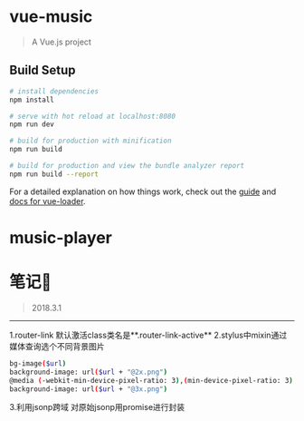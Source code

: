 # vue-music

> A Vue.js project

## Build Setup

``` bash
# install dependencies
npm install

# serve with hot reload at localhost:8080
npm run dev

# build for production with minification
npm run build

# build for production and view the bundle analyzer report
npm run build --report
```

For a detailed explanation on how things work, check out the [guide](http://vuejs-templates.github.io/webpack/) and [docs for vue-loader](http://vuejs.github.io/vue-loader).
# music-player

# 笔记📒
> 2018.3.1
-------------
1.router-link 默认激活class类名是**.router-link-active**
2.stylus中mixin通过媒体查询选个不同背景图片
``` bash
bg-image($url)
background-image: url($url + "@2x.png")
@media (-webkit-min-device-pixel-ratio: 3),(min-device-pixel-ratio: 3)
background-image: url($url + "@3x.png")
```
3.利用jsonp跨域
对原始jsonp用promise进行封装

